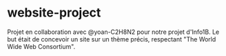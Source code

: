 # website-project
Projet en collaboration avec @yoan-C2H8N2 pour notre projet d'Info1B. Le but était de concevoir un site sur un thème précis, respectant "The World Wide Web Consortium".
